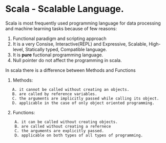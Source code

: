 # Scala - Scalable Language.

Scala is most frequently used programming language for data processing and machine learning tasks because of few reasons:
1. Functional paradigm and scripting approach
2. It is a very Consise, Interactive(REPL) and Expressive, Scalable, High-level, Statically typed, Compatible language.
3. It is **pure** fuctional programming language.
4. Null pointer do not affect the programming in scala.

In scala there is a difference between Methods and Functions

1. Methods:
 ```
	A. it cannot be called without creating an objects.
	B. are called by reference variables.
	C. the arguments are implicitly passed while calling its object.
	D. applicable in the case of only object oriented programming. 
```
2. Functions:
```
	A. it can be called without creating objects.
	B. are called without creating a refernece
	C. the arguments are explicitly passed.
	D. applicable on both types of all types of programming.
```